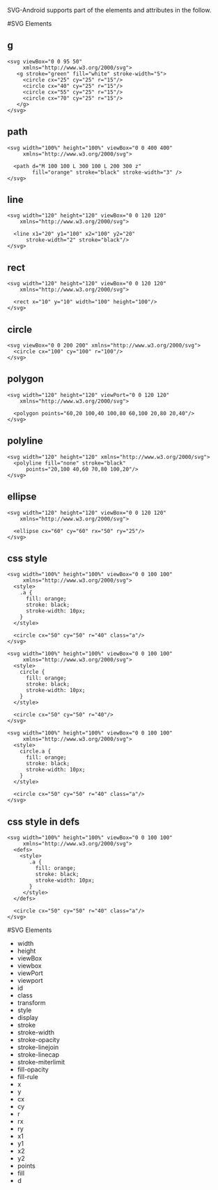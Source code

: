 SVG-Android supports part of the elements and attributes in the follow.

#SVG Elements

## g
```
<svg viewBox="0 0 95 50"
     xmlns="http://www.w3.org/2000/svg">
   <g stroke="green" fill="white" stroke-width="5">
     <circle cx="25" cy="25" r="15"/>
     <circle cx="40" cy="25" r="15"/>
     <circle cx="55" cy="25" r="15"/>
     <circle cx="70" cy="25" r="15"/>
   </g>
</svg>
```

## path
```
<svg width="100%" height="100%" viewBox="0 0 400 400"
     xmlns="http://www.w3.org/2000/svg">

  <path d="M 100 100 L 300 100 L 200 300 z"
        fill="orange" stroke="black" stroke-width="3" />
</svg>
```

## line
```
<svg width="120" height="120" viewBox="0 0 120 120"
    xmlns="http://www.w3.org/2000/svg">

  <line x1="20" y1="100" x2="100" y2="20"
      stroke-width="2" stroke="black"/>
</svg>
```

## rect
```
<svg width="120" height="120" viewBox="0 0 120 120"
    xmlns="http://www.w3.org/2000/svg">

  <rect x="10" y="10" width="100" height="100"/>
</svg>
```

## circle
```
<svg viewBox="0 0 200 200" xmlns="http://www.w3.org/2000/svg">
  <circle cx="100" cy="100" r="100"/>
</svg>
```

## polygon
```
<svg width="120" height="120" viewPort="0 0 120 120"
    xmlns="http://www.w3.org/2000/svg">

  <polygon points="60,20 100,40 100,80 60,100 20,80 20,40"/>
</svg>
```

## polyline
```
<svg width="120" height="120" xmlns="http://www.w3.org/2000/svg">
  <polyline fill="none" stroke="black"
      points="20,100 40,60 70,80 100,20"/>
</svg>
```

## ellipse
```
<svg width="120" height="120" viewBox="0 0 120 120"
    xmlns="http://www.w3.org/2000/svg">

  <ellipse cx="60" cy="60" rx="50" ry="25"/>
</svg>
```

## css style
```
<svg width="100%" height="100%" viewBox="0 0 100 100"
     xmlns="http://www.w3.org/2000/svg">
  <style>
    .a {
      fill: orange;
      stroke: black;
      stroke-width: 10px;
    }
  </style>

  <circle cx="50" cy="50" r="40" class="a"/>
</svg>
```
```
<svg width="100%" height="100%" viewBox="0 0 100 100"
     xmlns="http://www.w3.org/2000/svg">
  <style>
    circle {
      fill: orange;
      stroke: black;
      stroke-width: 10px;
    }
  </style>

  <circle cx="50" cy="50" r="40"/>
</svg>
```
```
<svg width="100%" height="100%" viewBox="0 0 100 100"
     xmlns="http://www.w3.org/2000/svg">
  <style>
    circle.a {
      fill: orange;
      stroke: black;
      stroke-width: 10px;
    }
  </style>

  <circle cx="50" cy="50" r="40" class="a"/>
</svg>
```

## css style in defs
```
<svg width="100%" height="100%" viewBox="0 0 100 100"
     xmlns="http://www.w3.org/2000/svg">
  <defs>
    <style>
       .a {
         fill: orange;
         stroke: black;
         stroke-width: 10px;
       }
     </style>
  </defs>

  <circle cx="50" cy="50" r="40" class="a"/>
</svg>
```

#SVG Elements

- width
- height
- viewBox
- viewbox
- viewPort
- viewport
- id
- class
- transform
- style
- display
- stroke
- stroke-width
- stroke-opacity
- stroke-linejoin
- stroke-linecap
- stroke-miterlimit
- fill-opacity
- fill-rule
- x
- y
- cx
- cy
- r
- rx
- ry
- x1
- y1
- x2
- y2
- points
- fill
- d
